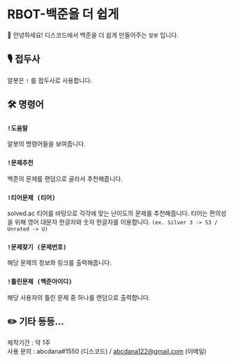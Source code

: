 # RBOT-백준을 더 쉽게
🙌 안녕하세요! 디스코드에서 백준을 더 쉽게 만들어주는 `알봇` 입니다.

## 🎙️ 접두사
알봇은 `!` 를 접두사로 사용합니다.

## 🛠️ 명령어
### `!도움말`
알봇의 명령어들을 보여줍니다.
### `!문제추천`
백준의 문제를 랜덤으로 골라서 추천해줍니다.

### `!티어문제 (티어)`
solved.ac 티어를 바탕으로 각각에 맞는 난이도의 문제를 추천해줍니다.
티어는 편의성을 위해 영어 대문자 한글자와 숫자 한글자를 이용합니다.
`(ex. Silver 3 -> S3 / Unrated -> U)`

### `!문제찾기 (문제번호)`
해당 문제의 정보와 링크를 출력해줍니다.

### `!틀린문제 (백준아이디)`
해당 사용자의 틀린 문제 중 하나를 랜덤으로 출력합니다.

## ✏️ 기타 등등...
제작기간 : 약 1주  
사용 문의 : abcdana#1550 (디스코드) / abcdana122@gmail.com (이메일)
